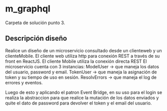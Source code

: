 # m_graphql

Carpeta de solución punto 3.

## Descripción diseño

Realice un diseño de un microservicio consultado desde un clienteweb y un clienteMobile.
El cliente web utiliza http para conexión REST a través de su front en ReactJS.
El cliente Mobile utiliza la conexión directa REST
El microservicio cuenta con 3 instancias:
ModelUser -> que maneja los datos del usuario, password y email.
TokenUser -> que maneja la asignación de token y su tiempo de uso en sesión.
ResolvErrors -> que maneja el log de errores y eventos.

Luego de esto y aplicando el patron Event Bridge, en su uso para el login se realiza la abstraccion para que realice la mutación de los datos enviados y quite el dato de password para devolver el token y el email del usuario.

